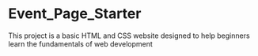 # Event_Page_Starter
This project is a basic HTML and CSS website designed to help beginners learn the fundamentals of web development
